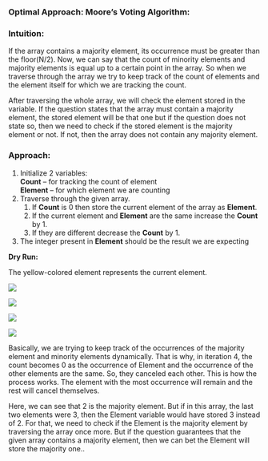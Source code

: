 ### **Optimal Approach**:  **Moore’s Voting Algorithm:**

### **Intuition:**

If the array contains a majority element, its occurrence must be greater than the floor(N/2). Now, we can say that the count of minority elements and majority elements is equal up to a certain point in the array. So when we traverse through the array we try to keep track of the count of elements and the element itself for which we are tracking the count.

After traversing the whole array, we will check the element stored in the variable. If the question states that the array must contain a majority element, the stored element will be that one but if the question does not state so, then we need to check if the stored element is the majority element or not. If not, then the array does not contain any majority element.

### **Approach:**

1.  Initialize 2 variables:  
    **Count**  – for tracking the count of element  
    **Element**  – for which element we are counting
2.  Traverse through the given array.
    1.  If  **Count**  is 0 then store the current element of the array as  **Element**.
    2.  If the current element and  **Element**  are the same increase the  **Count**  by 1.
    3.  If they are different decrease the  **Count**  by 1.
3.  The integer present in  **Element**  should be the result we are expecting

**Dry Run:**

The yellow-colored element represents the current element.

![](https://static.takeuforward.org/wp/uploads/2023/03/Screenshot-2023-03-18-163852.png)

![](https://static.takeuforward.org/wp/uploads/2023/03/image.png)

![](https://static.takeuforward.org/wp/uploads/2023/03/Screenshot-2023-03-18-164012.png)

![](https://static.takeuforward.org/wp/uploads/2023/03/Screenshot-2023-03-18-164100.png)

Basically, we are trying to keep track of the occurrences of the majority element and minority elements dynamically. That is why, in iteration 4, the count becomes 0 as the occurrence of Element and the occurrence of the other elements are the same. So, they canceled each other. This is how the process works. The element with the most occurrence will remain and the rest will cancel themselves.

Here, we can see that 2 is the majority element. But if in this array, the last two elements were 3, then the Element variable would have stored 3 instead of 2. For that, we need to check if the Element is the majority element by traversing the array once more. But if the question guarantees that the given array contains a majority element, then we can bet the Element will store the majority one..
